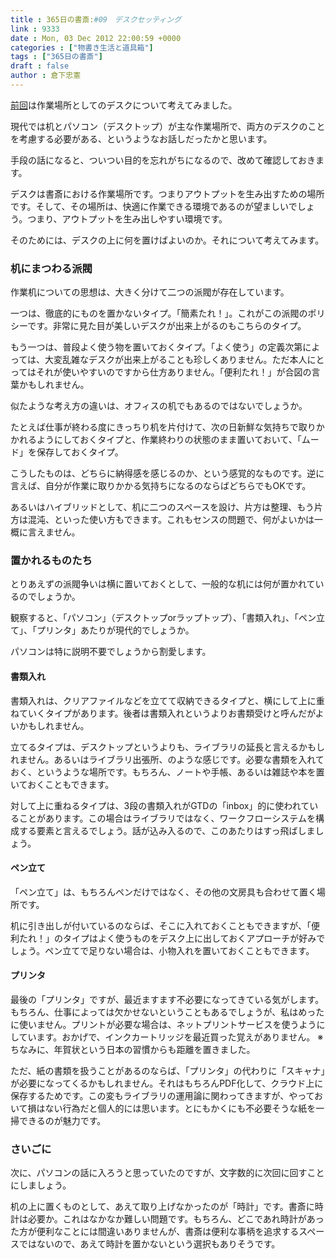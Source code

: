 ```yaml
---
title : 365日の書斎:#09　デスクセッティング
link : 9333
date : Mon, 03 Dec 2012 22:00:59 +0000
categories : ["物書き生活と道具箱"]
tags : ["365日の書斎"]
draft : false
author : 倉下忠憲
---
```


<a href="https://rashita.net/blog/?p=9287" target="_blank">前回</a>は作業場所としてのデスクについて考えてみました。

現代では机とパソコン（デスクトップ）が主な作業場所で、両方のデスクのことを考慮する必要がある、というようなお話しだったかと思います。

手段の話になると、ついつい目的を忘れがちになるので、改めて確認しておきます。

デスクは書斎における作業場所です。つまりアウトプットを生み出すための場所です。そして、その場所は、快適に作業できる環境であるのが望ましいでしょう。つまり、アウトプットを生み出しやすい環境です。

そのためには、デスクの上に何を置けばよいのか。それについて考えてみます。

<h3>机にまつわる派閥</h3>
作業机についての思想は、大きく分けて二つの派閥が存在しています。

一つは、徹底的にものを置かないタイプ。「簡素たれ！」。これがこの派閥のポリシーです。非常に見た目が美しいデスクが出来上がるのもこちらのタイプ。

もう一つは、普段よく使う物を置いておくタイプ。「よく使う」の定義次第によっては、大変乱雑なデスクが出来上がることも珍しくありません。ただ本人にとってはそれが使いやすいのですから仕方ありません。「便利たれ！」が合図の言葉かもしれません。

似たような考え方の違いは、オフィスの机でもあるのではないでしょうか。

たとえば仕事が終わる度にきっちり机を片付けて、次の日新鮮な気持ちで取りかかれるようにしておくタイプと、作業終わりの状態のまま置いておいて、「ムード」を保存しておくタイプ。

こうしたものは、どちらに納得感を感じるのか、という感覚的なものです。逆に言えば、自分が作業に取りかかる気持ちになるのならばどちらでもOKです。

あるいはハイブリッドとして、机に二つのスペースを設け、片方は整理、もう片方は混沌、といった使い方もできます。これもセンスの問題で、何がよいかは一概に言えません。

<h3>置かれるものたち</h3>
とりあえずの派閥争いは横に置いておくとして、一般的な机には何が置かれているのでしょうか。

観察すると、「パソコン」（デスクトップorラップトップ）、「書類入れ」、「ペン立て」、「プリンタ」あたりが現代的でしょうか。

パソコンは特に説明不要でしょうから割愛します。

<h4>書類入れ</h4>
書類入れは、クリアファイルなどを立てて収納できるタイプと、横にして上に重ねていくタイプがあります。後者は書類入れというよりお書類受けと呼んだがよいかもしれません。

立てるタイプは、デスクトップというよりも、ライブラリの延長と言えるかもしれません。あるいはライブラリ出張所、のような感じです。必要な書類を入れておく、というような場所です。もちろん、ノートや手帳、あるいは雑誌や本を置いておくこともできます。

対して上に重ねるタイプは、3段の書類入れがGTDの「inbox」的に使われていることがあります。この場合はライブラリではなく、ワークフローシステムを構成する要素と言えるでしょう。話が込み入るので、このあたりはすっ飛ばしましょう。

<h4>ペン立て</h4>
「ペン立て」は、もちろんペンだけではなく、その他の文房具も合わせて置く場所です。

机に引き出しが付いているのならば、そこに入れておくこともできますが、「便利たれ！」のタイプはよく使うものをデスク上に出しておくアプローチが好みでしょう。ペン立てで足りない場合は、小物入れを置いておくこともできます。

<h4>プリンタ</h4>
最後の「プリンタ」ですが、最近ますます不必要になってきている気がします。もちろん、仕事によっては欠かせないということもあるでしょうが、私はめったに使いません。プリントが必要な場合は、ネットプリントサービスを使うようにしています。おかげで、インクカートリッジを最近買った覚えがありません。
※ちなみに、年賀状という日本の習慣からも距離を置きました。

ただ、紙の書類を扱うことがあるのならば、「プリンタ」の代わりに「スキャナ」が必要になってくるかもしれません。それはもちろんPDF化して、クラウド上に保存するためです。この変もライブラリの運用論に関わってきますが、やっておいて損はない行為だと個人的には思います。とにもかくにも不必要そうな紙を一掃できるのが魅力です。

<h3>さいごに</h3>
次に、パソコンの話に入ろうと思っていたのですが、文字数的に次回に回すことにしましょう。

机の上に置くものとして、あえて取り上げなかったのが「時計」です。書斎に時計は必要か。これはなかなか難しい問題です。もちろん、どこであれ時計があった方が便利なことには間違いありませんが、書斎は便利な事柄を追求するスペースではないので、あえて時計を置かないという選択もありそうです。